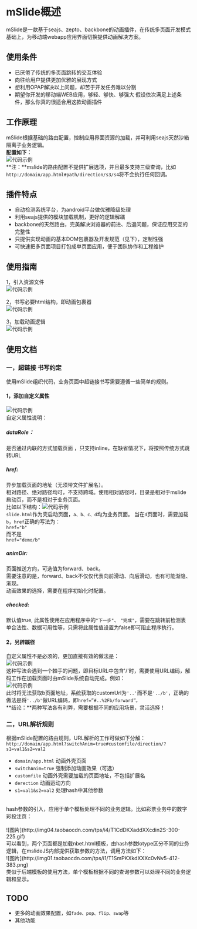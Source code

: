# mSlide概述
mSlide是一款基于seajs、zepto、backbone的动画插件，在传统多页面开发模式基础上，为移动端webapp应用界面切换提供动画解决方案。

## 使用条件

- 已厌倦了传统的多页面跳转的交互体验
- 向往给用户提供更加优雅的展现方式
- 想利用OPAP解决以上问题，却苦于开发任务难以分割
- 期望你开发的移动端WEB应用，够轻、够快、够强大
假设依次满足上述条件，那么你真的很适合用这款动画插件

## 工作原理
mSlide根据基础的路由配置，控制应用界面资源的加载，并可利用seajs天然沙箱隔离子业务逻辑。<br>
**配置如下：**<br>
![代码示例](http://img01.taobaocdn.com/tps/i1/T1YMPJXdFjXXaVsw6A-575-147.png)<br>
**注：**mslide的路由配置不提供扩展选项，并且最多支持三级查询，比如`http://domain/app.html#path/direction/s3/s4`将不会执行任何回调。

## 插件特点
- 自动检测系统平台，为android平台做优雅降级处理
- 利用seajs提供的模块加载机制，更好的逻辑解耦
- backbone的天然路由，完美解决浏览器的前进、后退问题，保证应用交互的完整性
- 只提供实现动画的基本DOM包裹器及开发规范（见下），定制性强
- 可快速把多页面项目打包成单页面应用，便于团队协作和工程维护

## 使用指南
1，引入资源文件<br>
![代码示例](http://img02.taobaocdn.com/tps/i2/T1W4rKXfdbXXXGSw3n-582-78.png)<br>

2，书写必要html结构，即动画包裹器<br>
![代码示例](http://img02.taobaocdn.com/tps/i2/T1Yp2FXd0qXXc56QHS-827-221.png)<br>

3，加载动画逻辑<br>
![代码示例](http://img03.taobaocdn.com/tps/i3/T1RQPJXnRhXXaoBRrI-370-172.png)<br>


## 使用文档
### 一，超链接 书写约定
使用mSlide组织代码，业务页面中超链接书写需要遵循一些简单的规则。

#### 1，添加自定义属性
![代码示例](http://img02.taobaocdn.com/tps/i2/T1.dTKXc0eXXX4DUMP-761-30.png)<br>
自定义属性说明：<br>
##### dataRole：
是否通过内联的方式加载页面 ，只支持inline，在缺省情况下，将按照传统方式跳转URL

##### href:
异步加载页面的地址（无须带文件扩展名）。<br>
相对路径、绝对路径均可，不支持跨域。使用相对路径时，目录是相对于mslide启动页，而不是相对于业务页面。<br>
比如以下结构：![代码示例](http://img04.taobaocdn.com/tps/i4/T14InKXb0fXXbnVmMT-336-168.png)<br>
`slide.html`作为壳启动页面，`a、b、c、d`均为业务页面。 当在`d`页面时，需要加载`b`，`href`正确的写法为：<br>
`href="b"`<br>
而不是<br>
`href="demo/b"`<br>
##### animDir:
页面推送方向，可选值为forward、back。<br>
需要注意的是，forward、back不仅仅代表向前滑动、向后滑动，也有可能渐隐、渐现。<br>
动画效果的选择，需要在程序初始化时配置。

##### checked:
默认值true,
此属性使用在应用程序中的`"下一步"`、 `"完成"`，需要在跳转前检测表单合法性、数据可用性等，只需将此属性值设置为false即可阻止程序执行。

#### 2，另辟蹊径
自定义属性不是必须的，更加直接有效的做法是：<br>
![代码示例](http://img03.taobaocdn.com/tps/i3/T1A4vJXeNlXXXkfubZ-440-33.png)<br>
这种写法会遇到一个棘手的问题，即目标URL中包含'/'时，需要使用URL编码，解码工作在加载页面时由mSlide系统自动完成。例如：<br>
![代码示例](http://img02.taobaocdn.com/tps/i2/T1bijKXe8dXXXyoxHU-423-32.png)<br>
此时将无法获取b页面地址，系统获取的customUrl为`'..'`而不是`'../b'`，正确的做法是将`'../b'`做URL编码，即`href=”#..%2Fb/forward”。`<br>
**结论：**两种写法各有利弊，需要根据不同的应用场景，灵活选择！<br>

### 二，URL解析规则
根据mSlide配置的路由规则，URL解析的工作可做如下分解：<br>
`http://domain/app.html?switchAnim=true#customfile/direction/?s1=val1&s2=val2`<br>
- `domain/app.html` 动画外壳页面
- `switchAnim=true` 强制添加动画效果（可选）
- `customfile` 动画外壳需要加载的页面地址，不包括扩展名
- `derection` 动画运动方向
- `s1=val1&s2=val2` 处理hash中其他参数
<br>
hash参数的引入，应用于单个模板处理不同的业务逻辑。比如彩票业务中的数字彩投注页：<br>
<br>
![图片](http://img04.taobaocdn.com/tps/i4/T1CdDKXaddXXcdin2S-300-225.gif)<br>
可以看到，两个页面都是加载nbet.html模板，由hash参数lotype区分不同的业务逻辑，在mslideJS内部提供获取参数的方法，调用方法如下：<br>
![图片](http://img01.taobaocdn.com/tps/i1/T1SmPKXkdXXXc0vNv5-412-383.png)<br>
类似于后端模板的使用方法，单个模板根据不同的查询参数可以处理不同的业务逻辑和显示。

## TODO
- 更多的动画效果配置，如`fade、pop、flip、swap`等
- 其他功能




